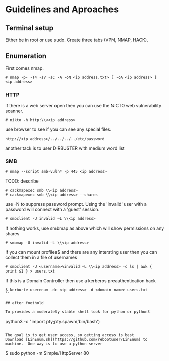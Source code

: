 # Guidelines and Aproaches

## Terminal setup

Either be in root or use sudo. 
Create three tabs (VPN, NMAP, HACK).

## Enumeration

First comes nmap.
```
# nmap -p- -T4 -sV -sC -A -oN <ip address.txt> [ -oA <ip address> ]  <ip address>
```

### HTTP
if there is a web server open then you can use the NICTO web vulnerability scanner. 
```
# nikto -h http:\\<<ip address>
```
use browser to see if you can see any special files.
```
http://<ip address>/../../../../etc/password
```
another tack is to user DIRBUSTER with medium word list

### SMB

```
# nmap --script smb-vuln* -p 445 <ip address>
```

TODO: describe
```
# cackmapexec smb \\<ip address>
# cackmapexec smb \\<ip address> --shares
```

use -N to suppress password prompt. Using the 'invalid' user with a <cr> password will connect with a 'guest' session.
```
# smbclient -U invalid –L \\<ip address>
```

If nothing works, use smbmap as above which will show permissions on any shares
```
# smbmap -U invalid –L \\<ip address>
```

If you can mount profiles$ and there are any intersting user then you can collect them in a  file of usernames 
```
# smbclient -U <username>%invalid –L \\<ip address> -c ls | awk { print $1 } > users.txt
```

If this is a Domain Controller then use a kerberos preauthentication hack
```
$ kerburte userenum -dc <ip address> -d <domain name> users.txt
``

## after foothold

To provides a moderately stable shell look for python or python3
```
python3 -c "import pty;pty.spawn('bin/bash')
```

The goal is to get user access, so getting access is best
Download [LinEnum.sh](https://github.com/rebootuser/LinEnum) to machine.  One way is to use a python server
```
$ sudo python -m Simple/HttpServer 80
```

